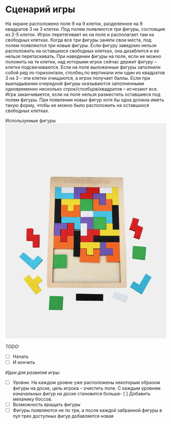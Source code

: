 # Сценарий игры <!-- omit in toc -->

На экране расположено поле 9 на 9 клеток, разделенное на 9 квадратов 3 на 3 клетки. Под полем появляются три фигуры, состоящие из 2-5 клеток. Игрок перетягивает их на поле и располагает там на свободных клетках.
Когда все три фигуры заняли свои места, под полем появляются три новые фигуры. Если фигуру заведомо нельзя расположить на оставшихся свободных клетках, она дизаблится и ее нельзя перетаскивать.
При наведении фигуры на поле, если ее можно положить на те клетки, над которыми игрок сейчас держит фигуру – клетки подсвечиваются.
Если на поле выложенные фигуры заполнили собой ряд по горизонтали, столбец по вертикали или один из квадратов 3 на 3 – эти клетки очищаются, а игрок получает баллы.
Если при выкладывании очередной фигуры оказываются заполненными одновременно несколько строк/столбцов/квадратов – исчезают все.
Игра заканчивается, если на поле нельзя разместить оставшиеся под полем фигуры. При появлении новых фигур хотя бы одна должна иметь такую форму, чтобы ее можно было расположить на оставшихся свободных клетках.

Используемые фигуры
![figures](scenario/figures.jpg)

_TODO:_

- [ ] Начать
- [ ] И кончить

_Идеи для развития игры:_

- [ ] Уровни. На каждом уровне уже расположены некоторым образом фигуры на доске, цель игрока – очистить поле. С каждым уровнем изначальных фигур на доске становится больше- [ ] Добавить механику боссов.
- [ ] Возможность вращать фигуры
- [ ] Фигуры появляются не по три, а после каждой забранной фигуры в пул трех доступных фигур добавляется новая